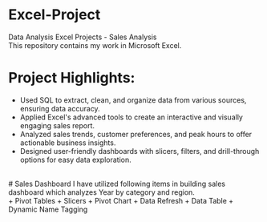 # Excel-Project
Data Analysis Excel Projects - Sales Analysis 
<br>
This repository contains my work in Microsoft Excel.
<br>

# Project Highlights:

- Used SQL to extract, clean, and organize data from various sources, ensuring data accuracy.
- Applied Excel's advanced tools to create an interactive and visually engaging sales report.
- Analyzed sales trends, customer preferences, and peak hours to offer actionable business insights.
- Designed user-friendly dashboards with slicers, filters, and drill-through options for easy data exploration.
  
<br>
# Sales Dashboard
I have utilized following items in building sales dashboard which analyzes Year by category and region.
<br>
+ Pivot Tables
+ Slicers
+ Pivot Chart
+ Data Refresh
+ Data Table
+ Dynamic Name Tagging


